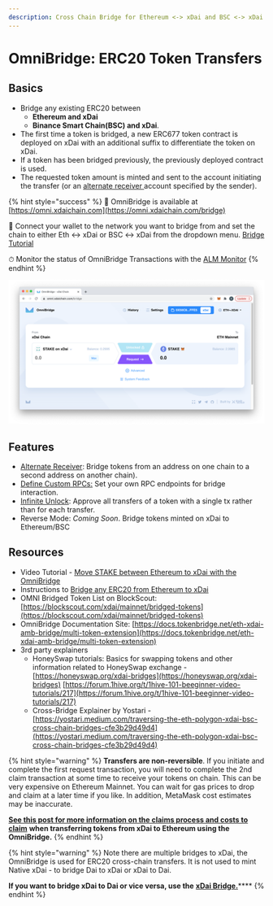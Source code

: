 ```yaml
---
description: Cross Chain Bridge for Ethereum <-> xDai and BSC <-> xDai
---
```


# OmniBridge: ERC20 Token Transfers

## Basics

* Bridge any existing ERC20 between
  *  **Ethereum and xDai**
  * **Binance Smart Chain\(BSC\) and xDai**.
* The first time a token is bridged, a new ERC677 token contract is deployed on xDai with an additional suffix to differentiate the token on xDai. 
* If a token has been bridged previously, the previously deployed contract is used. 
* The requested token amount is minted and sent to the account initiating the transfer \(or an [alternate receiver ](alternate-receiver.md)account specified by the sender\).

{% hint style="success" %}
🌉 OmniBridge is available at [https://omni.xdaichain.com](https://omni.xdaichain.com/bridge)  
  
 🔗 Connect your wallet to the network you want to bridge from and set the chain to either Eth &lt;-&gt; xDai or BSC &lt;-&gt; xDai  from the dropdown menu. [Bridge Tutorial](https://honeyswap.org/xdai-bridges)  
  
 ⏱ Monitor the status of OmniBridge Transactions with the [ALM Monitor](https://alm-xdai.herokuapp.com/)
{% endhint %}

![OmniBridge UI](../../../.gitbook/assets/omni1%20%282%29.png)

## **Features**

* [Alternate Receiver](../converting-xdai-via-bridge/alternate-receiver-send-dai-to-another-xdai-address.md): Bridge tokens from an address on one chain to a second address on another chain\).
* [Define Custom RPCs:](set-custom-rpc-endpoints.md) Set your own RPC endpoints for bridge interaction.
* [Infinite Unlock](infinite-unlock.md): Approve all transfers of a token with a single tx rather than for each transfer.
* Reverse Mode: _Coming Soon_. Bridge tokens minted on xDai to Ethereum/BSC

## Resources

* Video Tutorial - [Move STAKE between Ethereum to xDai with the OmniBridge](https://youtu.be/qbuBqur9lcE)
* Instructions to [Bridge any ERC20 from Ethereum to xDai](https://docs.tokenbridge.net/eth-xdai-amb-bridge/multi-token-extension/ui-to-transfer-tokens/transfer-erc20)
* OMNI Bridged Token List on BlockScout: [https://blockscout.com/xdai/mainnet/bridged-tokens](https://blockscout.com/xdai/mainnet/bridged-tokens)
* OmniBridge Documentation Site: [https://docs.tokenbridge.net/eth-xdai-amb-bridge/multi-token-extension](https://docs.tokenbridge.net/eth-xdai-amb-bridge/multi-token-extension)
* 3rd party explainers
  * HoneySwap tutorials: Basics for swapping tokens and other information related to HoneySwap exchange -  [https://honeyswap.org/xdai-bridges](https://honeyswap.org/xdai-bridges) [https://forum.1hive.org/t/1hive-101-beeginner-video-tutorials/217](https://forum.1hive.org/t/1hive-101-beeginner-video-tutorials/217)
  * Cross-Bridge Explainer by Yostari - [https://yostari.medium.com/traversing-the-eth-polygon-xdai-bsc-cross-chain-bridges-cfe3b29d49d4](https://yostari.medium.com/traversing-the-eth-polygon-xdai-bsc-cross-chain-bridges-cfe3b29d49d4)

{% hint style="warning" %}
**Transfers are non-reversible**. If you initiate and complete the first request transaction, you will need to complete the 2nd claim transaction at some time to receive your tokens on chain. This can be very expensive on Ethereum Mainnet. You can wait for gas prices to drop and claim at a later time if you like. In addition, MetaMask cost estimates may be inaccurate.

[**See this post for more information on the claims process and costs to claim**](https://forum.poa.network/t/request-and-claim-to-transfer-assets-from-xdai-chain/4495) **when transferring tokens from xDai to Ethereum using the OmniBridge.**
{% endhint %}

{% hint style="warning" %}
Note there are multiple bridges to xDai, the OmniBridge is used for ERC20 cross-chain transfers. It is not used to mint Native xDai - to bridge Dai to xDai or xDai to Dai.  
  
**If you want to bridge xDai to Dai or vice versa, use the** [**xDai Bridge.**](../converting-xdai-via-bridge/)\*\*\*\*
{% endhint %}

